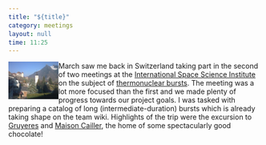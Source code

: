 ```yaml
---
title: "${title}"
category: meetings
layout: null
time: 11:25
---
```

<!-- converted from blosxom format post by dkg 22.1.2022 -->
  <!---- Begin .post ---->
<img src="images/Gruyere.jpg" width="100" align="left"></a>
March saw me back in Switzerland taking part in the second of two meetings 
at the 
<a href="http://www.issibern.ch">International Space Science Institute</a>
on the subject of
<a href="http://www.issibern.ch/teams/ns_burster/ISSI_Team">thermonuclear
bursts</a>. 
The meeting was a lot more focused than the first and we made plenty of
progress towards our project goals. I was tasked with preparing a catalog of
long (intermediate-duration) bursts which is already taking shape on the team
wiki.
Highlights of the trip were the excursion to 
<a href="http://www.la-gruyere.ch/en/welcome.cfm">Gruyeres</a>
and <a href="http://www.cailler.ch">Maison Cailler</a>, the home of some
spectacularly good chocolate!
<p>
